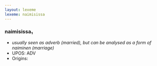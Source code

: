 ```yaml
---
layout: lexeme
lexeme: naimisissa
---
```


###  naimisissa₁

* _usually seen as adverb (married), but can be analysed as a form of *naiminen* (marriage)_
* UPOS:  ADV
* Origins: 

